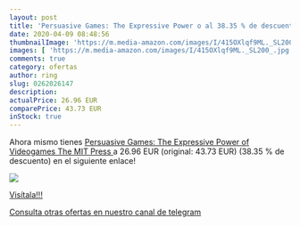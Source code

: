 ```yaml
---
layout: post
title: 'Persuasive Games: The Expressive Power o al 38.35 % de descuento'
date: 2020-04-09 08:48:56
thumbnailImage: 'https://m.media-amazon.com/images/I/415OXlqf9ML._SL200_.jpg'
images: [ 'https://m.media-amazon.com/images/I/415OXlqf9ML._SL200_.jpg' ]
comments: true
category: ofertas
author: ring
slug: 0262026147
description:
actualPrice: 26.96 EUR
comparePrice: 43.73 EUR
inStock: true
---
```


Ahora mismo tienes [Persuasive Games: The Expressive Power of Videogames  The MIT Press ](https://www.amazon.com/dp/0262026147/?tag=redken08-20) a 26.96 EUR (original: 43.73 EUR) (38.35 %  de descuento) en el siguiente enlace!

[![](https://m.media-amazon.com/images/I/415OXlqf9ML._SL200_.jpg)](https://www.amazon.com/dp/0262026147/?tag=redken08-20)

[Visítala!!!](https://www.amazon.com/dp/0262026147/?tag=redken08-20)

[Consulta otras ofertas en nuestro canal de telegram](https://t.me/s/ofertas25)
